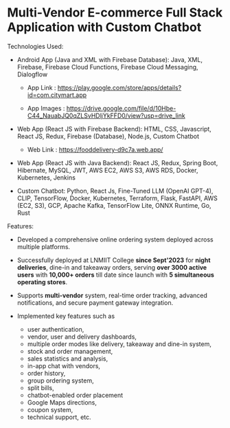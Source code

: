 # Multi-Vendor E-commerce Full Stack Application with Custom Chatbot

Technologies Used:

- Android App (Java and XML with Firebase Database): Java, XML, Firebase, Firebase Cloud Functions, Firebase Cloud Messaging, Dialogflow

  - App Link : https://play.google.com/store/apps/details?id=com.citymart.app
 
  - App Images : https://drive.google.com/file/d/10Hbe-C44_NauabJQ0qZLSvHDljYkFFD0/view?usp=drive_link

- Web App (React JS with Firebase Backend): HTML, CSS, Javascript, React JS, Redux, Firebase (Database), Node.js, Custom Chatbot

  - Web Link : https://fooddelivery-d9c7a.web.app/

- Web App (React JS with Java Backend): React JS, Redux, Spring Boot, Hibernate, MySQL, JWT, AWS EC2, AWS S3, AWS RDS, Docker, Kubernetes, Jenkins

- Custom Chatbot: Python, React Js, Fine-Tuned LLM (OpenAI GPT-4), CLIP, TensorFlow, Docker, Kubernetes, Terraform, Flask, FastAPI, AWS (EC2, S3), GCP, Apache Kafka, TensorFlow Lite, ONNX Runtime, Go, Rust



Features:

- Developed a comprehensive online ordering system deployed across multiple platforms.

- Successfully deployed at LNMIIT College **since Sept'2023** for **night deliveries**, dine-in and takeaway orders, serving **over 3000 active users** with **10,000+ orders** till date since launch with **5 simultaneous operating stores**.

- Supports **multi-vendor** system, real-time order tracking, advanced notifications, and secure payment gateway integration.

- Implemented key features such as
  - user authentication,
  - vendor, user and delivery dashboards,
  - multiple order modes like delivery, takeaway and dine-in system,
  - stock and order management,
  - sales statistics and analysis,
  - in-app chat with vendors,
  - order history,
  - group ordering system,
  - split bills,
  - chatbot-enabled order placement
  - Google Maps directions,
  - coupon system,
  - technical support, etc.


